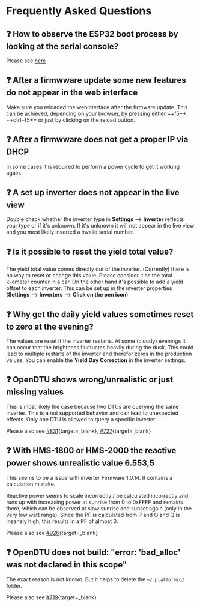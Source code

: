 # Frequently Asked Questions

## :question: How to observe the ESP32 boot process by looking at the serial console?

Please see [here](howto/serial_console.md)

## :question: After a firmwware update some new features do not appear in the web interface

Make sure you reloaded the webinterface after the firmware update. This can be achieved, depending on your browser, by pressing either ++f5++, ++ctrl+f5++ or just by clicking on the reload button.

## :question: After a firmwware does not get a proper IP via DHCP

In some cases it is required to perform a power cycle to get it working again.

## :question: A set up inverter does not appear in the live view

Double check whether the inverter type in **Settings** --> **Inverter** reflects your type or if it's unknown. If it's unknown it will not appear in the live view and you most likely inserted a invalid serial number.

## :question: Is it possible to reset the yield total value?

The yield total value comes directly out of the inverter. (Currently) there is no way to reset or change this value. Please consider it as the total kilometer counter in a car. On the other hand it's possible to add a yield offset to each inverter. This can be set up in the inverter properties (**Settings** --> **Inverters** --> **Click on the pen icon**)

## :question: Why get the daily yield values sometimes reset to zero at the evening?

The values are reset if the inverter restarts. At some (cloudy) evenings it can occur that the brightness fluctuates heavily during the dusk. This could lead to multiple restarts of the inverter and therefor zeros in the production values. You can enable the **Yield Day Correction** in the inverter settings.

## :question: OpenDTU shows wrong/unrealistic or just missing values

This is most likely the case because two DTUs are querying the same inverter. This is a not supported behavior and can lead to unexpected effects. Only one DTU is allowed to query a specific inverter.

Please also see [#831](https://github.com/tbnobody/OpenDTU/issues/831){target=_blank}, [#727](https://github.com//tbnobody/OpenDTU/issues/727){target=_blank}

## :question: With HMS-1800 or HMS-2000 the reactive power shows unrealistic value 6.553,5

This seems to be a issue with inverter Firmware 1.0.14. It contains a calculation mistake.

Reactive power seems to scale incorrectly / be calculated incorrectly and runs up with increasing power at sunrise from 0 to 0xFFFF and remains there, which can be observed at slow sunrise and sunset again (only in the very low watt range). Since the PF is calculated from P and Q and Q is insanely high, this results in a PF of almost 0.

Please also see [#926](https://github.com/tbnobody/OpenDTU/issues/926){target=_blank}

## :question: OpenDTU does not build: "error: 'bad_alloc' was not declared in this scope"

The exact reason is not known. But it helps to delete the `~/.platformio/` folder.

Please also see [#719](https://github.com/tbnobody/OpenDTU/issues/719){target=_blank}
